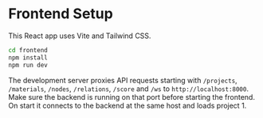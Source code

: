 # Frontend Setup

This React app uses Vite and Tailwind CSS.

```bash
cd frontend
npm install
npm run dev
```

The development server proxies API requests starting with `/projects`, `/materials`,
`/nodes`, `/relations`, `/score` and `/ws` to `http://localhost:8000`. Make sure
the backend is running on that port before starting the frontend. On start it
connects to the backend at the same host and loads project 1.
